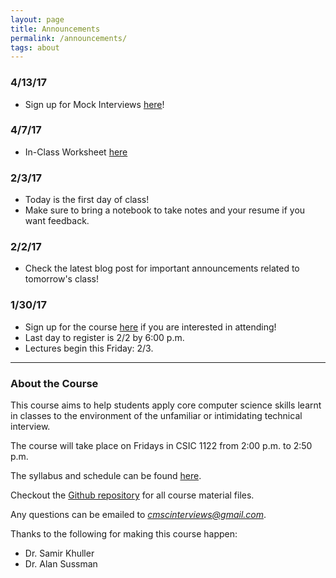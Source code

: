 ```yaml
---
layout: page
title: Announcements
permalink: /announcements/
tags: about
---
```

### 4/13/17
* Sign up for Mock Interviews [here](https://docs.google.com/spreadsheets/d/11lIvJFdn9UbtgT5E5YN6BdHWrN8ne3DO6aWZUvYWEZk/edit#gid=0)!

### 4/7/17
* In-Class Worksheet [here](https://docs.google.com/document/d/1fDUVOIBnCmD1rDRT7HNEYfDXdssC5v7m1xZlQjo_gKw/edit)

### 2/3/17
* Today is the first day of class!
* Make sure to bring a notebook to take notes and your resume if you want feedback.

### 2/2/17
* Check the latest blog post for important announcements related to tomorrow's class!

### 1/30/17 
* Sign up for the course [here](https://goo.gl/forms/PI6i7ii077aHsgua2) if you are interested in attending!
* Last day to register is 2/2 by 6:00 p.m.
* Lectures begin this Friday: 2/3.
___

### About the Course
This course aims to help students apply core computer science skills learnt in classes to the environment of the unfamiliar or intimidating technical interview.

The course will take place on Fridays in CSIC 1122 from 2:00 p.m. to 2:50 p.m.

The syllabus and schedule can be found [here](https://github.com/cmscinterviews/CMSC-Interview-Course-Files/blob/master/syllabus.pdf).

Checkout the [Github repository](https://github.com/cmscinterviews/CMSC-Interview-Course-Files) for all course material files.

Any questions can be emailed to *cmscinterviews@gmail.com*.

Thanks to the following for making this course happen:

* Dr. Samir Khuller
* Dr. Alan Sussman
